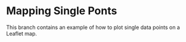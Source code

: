 # Mapping Single Ponts

This branch contains an example of how to plot single data points on a Leaflet map.